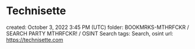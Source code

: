 # Technisette

created: October 3, 2022 3:45 PM (UTC)
folder: BOOKMRKS-MTHRFCKR / SEARCH PARTY MTHRFCKR! / OSINT Search
tags: Search, osint
url: https://technisette.com